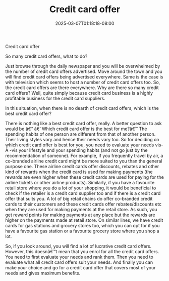 ﻿---
title: "Credit card offer"
date: 2025-03-07T01:18:18-08:00
description: "Credit_Cards Tips for Web Success"
featured_image: "/images/Credit_Cards.jpg"
tags: ["Credit Cards"]
---

Credit card offer

So many credit card offers, what to do?

Just browse through the daily newspaper and you will be overwhelmed by the number of credit card offers advertised. Move around the town and you will find credit card offers being advertised everywhere. Same is the case is with television which seems to host a number of credit card offers too. So, the credit card offers are there everywhere. Why are there so many credit card offers? Well, quite simply because credit card business is a highly profitable business for the credit card suppliers.

In this situation, when there is no dearth of credit card offers, which is the best credit card offer?

There is nothing like a best credit card offer, really. A better question to ask would be â€“ â€˜Which credit card offer is the best for me?â€™ The spending habits of one person are different from that of another person. Their living styles vary and hence their needs vary too. So for deciding on which credit card offer is best for you, you need to evaluate your needs vis-Ã -vis your lifestyle and your spending habits (and not go just by the recommendation of someone). For example, if you frequently travel by air, a co-branded airline credit card might be more suited to you than the general purpose one. These airline credit cards offer discounts, rebates and other kind of rewards when the credit card is used for making payments (the rewards are even higher when these credit cards are used for paying for the airline tickets or other airline products). Similarly, if you have a favourite retail store where you do a lot of your shopping, it would be beneficial to check if the retailer is a credit card supplier too and if there is a credit card offer that suits you. A lot of big retail chains do offer co-branded credit cards to their customers and these credit cards offer rebates/discounts etc when they are used for making payments at the retail store. As such, you get reward points for making payments at any place but the rewards are higher on the payments made at retail store.  On similar lines, we have credit cards for gas stations and grocery stores too, which you can opt for if you have a favourite gas station or a favourite grocery store where you shop a lot.

So, if you look around, you will find a lot of lucrative credit card offers. However, this doesnâ€™t mean that you enrol for all the credit card offers. You need to first evaluate your needs and rank them. Then you need to evaluate what all credit card offers suit your needs. And finally you can make your choice and go for a credit card offer that covers most of your needs and gives maximum benefits.

